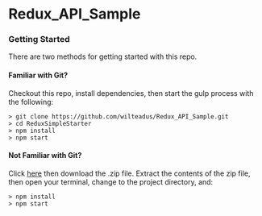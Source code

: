 # Redux_API_Sample


### Getting Started

There are two methods for getting started with this repo.

#### Familiar with Git?
Checkout this repo, install dependencies, then start the gulp process with the following:

```
> git clone https://github.com/wilteadus/Redux_API_Sample.git
> cd ReduxSimpleStarter
> npm install
> npm start
```

#### Not Familiar with Git?
Click [here](https://github.com/wilteadus/Redux_API_Sample.git) then download the .zip file.  Extract the contents of the zip file, then open your terminal, change to the project directory, and:

```
> npm install
> npm start
```
